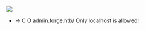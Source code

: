 ![](Maszyny/Linux/Medium/Forge/Pasted%20image%2020210918233410.png)

+ → C
O admin.forge.htb/
Only localhost is allowed!

